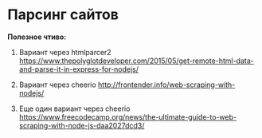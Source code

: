 # Парсинг сайтов

**Полезное чтиво:**

1. Вариант через htmlparcer2
https://www.thepolyglotdeveloper.com/2015/05/get-remote-html-data-and-parse-it-in-express-for-nodejs/

2. Вариант через cheerio
http://frontender.info/web-scraping-with-nodejs/

3. Еще один вариант через cheerio
https://www.freecodecamp.org/news/the-ultimate-guide-to-web-scraping-with-node-js-daa2027dcd3/